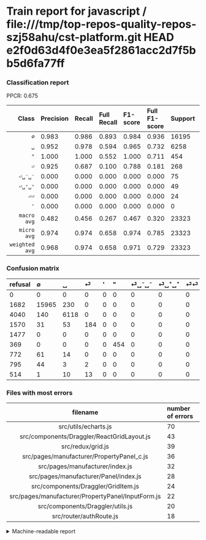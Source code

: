 # Train report for javascript / file:///tmp/top-repos-quality-repos-szj58ahu/cst-platform.git HEAD e2f0d63d4f0e3ea5f2861acc2d7f5bb5d6fa77ff

### Classification report

PPCR: 0.675

| Class | Precision | Recall | Full Recall | F1-score | Full F1-score | Support | Full Support | PPCR |
|------:|:----------|:-------|:------------|:---------|:---------|:--------|:-------------|:-----|
| `∅` | 0.983| 0.986| 0.893| 0.984| 0.936| 16195| 17877| 0.906 |
| `␣` | 0.952| 0.978| 0.594| 0.965| 0.732| 6258| 10298| 0.608 |
| `"` | 1.000| 1.000| 0.552| 1.000| 0.711| 454| 823| 0.552 |
| `⏎` | 0.925| 0.687| 0.100| 0.788| 0.181| 268| 1838| 0.146 |
| `⏎␣⁻␣⁻` | 0.000| 0.000| 0.000| 0.000| 0.000| 75| 847| 0.089 |
| `⏎␣⁺␣⁺` | 0.000| 0.000| 0.000| 0.000| 0.000| 49| 844| 0.058 |
| `⏎⏎` | 0.000| 0.000| 0.000| 0.000| 0.000| 24| 538| 0.045 |
| `'` | 0.000| 0.000| 0.000| 0.000| 0.000| 0| 1477| 0.000 |
| `macro avg` | 0.482| 0.456| 0.267| 0.467| 0.320| 23323| 34542| 0.675 |
| `micro avg` | 0.974| 0.974| 0.658| 0.974| 0.785| 23323| 34542| 0.675 |
| `weighted avg` | 0.968| 0.974| 0.658| 0.971| 0.729| 23323| 34542| 0.675 |

### Confusion matrix

|refusal|  ∅| ␣| ⏎| '| "| ⏎␣⁻␣⁻| ⏎␣⁺␣⁺| ⏎⏎| 
|:---|:---|:---|:---|:---|:---|:---|:---|:---|
|0 |0 |0 |0 |0 |0 |0 |0 |0 |
|1682 |15965 |230 |0 |0 |0 |0 |0 |0 |
|4040 |140 |6118 |0 |0 |0 |0 |0 |0 |
|1570 |31 |53 |184 |0 |0 |0 |0 |0 |
|1477 |0 |0 |0 |0 |0 |0 |0 |0 |
|369 |0 |0 |0 |0 |454 |0 |0 |0 |
|772 |61 |14 |0 |0 |0 |0 |0 |0 |
|795 |44 |3 |2 |0 |0 |0 |0 |0 |
|514 |1 |10 |13 |0 |0 |0 |0 |0 |

### Files with most errors

| filename | number of errors|
|:----:|:-----|
| src/utils/echarts.js | 70 |
| src/components/Draggler/ReactGridLayout.js | 43 |
| src/redux/grid.js | 39 |
| src/pages/manufacturer/PropertyPanel_c.js | 36 |
| src/pages/manufacturer/index.js | 32 |
| src/pages/manufacturer/Panel/index.js | 28 |
| src/components/Draggler/GridItem.js | 24 |
| src/pages/manufacturer/PropertyPanel/InputForm.js | 22 |
| src/components/Draggler/utils.js | 20 |
| src/router/authRoute.js | 18 |

<details>
    <summary>Machine-readable report</summary>
```json
{
  "cl_report": {"\"": {"f1-score": 1.0, "precision": 1.0, "recall": 1.0, "support": 454}, "\u0027": {"f1-score": 0.0, "precision": 0.0, "recall": 0.0, "support": 0}, "macro avg": {"f1-score": 0.4671132615659287, "precision": 0.48241775707782386, "recall": 0.4562492356693525, "support": 23323}, "micro avg": {"f1-score": 0.9741885692235133, "precision": 0.9741885692235133, "recall": 0.9741885692235133, "support": 23323}, "weighted avg": {"f1-score": 0.9708471784212019, "precision": 0.9680057910798613, "recall": 0.9741885692235133, "support": 23323}, "\u2205": {"f1-score": 0.9843697012670715, "precision": 0.9829454500677256, "recall": 0.9857980858289596, "support": 16195}, "\u23ce": {"f1-score": 0.7880085653104925, "precision": 0.9246231155778895, "recall": 0.6865671641791045, "support": 268}, "\u23ce\u23ce": {"f1-score": 0.0, "precision": 0.0, "recall": 0.0, "support": 24}, "\u23ce\u2423\u207a\u2423\u207a": {"f1-score": 0.0, "precision": 0.0, "recall": 0.0, "support": 49}, "\u23ce\u2423\u207b\u2423\u207b": {"f1-score": 0.0, "precision": 0.0, "recall": 0.0, "support": 75}, "\u2423": {"f1-score": 0.964527825949866, "precision": 0.9517734909769757, "recall": 0.9776286353467561, "support": 6258}},
  "cl_report_full": {"\"": {"f1-score": 0.7110415035238841, "precision": 1.0, "recall": 0.551640340218712, "support": 823}, "\u0027": {"f1-score": 0.0, "precision": 0.0, "recall": 0.0, "support": 1477}, "macro avg": {"f1-score": 0.31988714935889323, "precision": 0.48241775707782386, "recall": 0.26736150336476616, "support": 34542}, "micro avg": {"f1-score": 0.7853106368270976, "precision": 0.9741885692235133, "recall": 0.6577789357883157, "support": 34542}, "weighted avg": {"f1-score": 0.7289921675886547, "precision": 0.8654952378951359, "recall": 0.6577789357883157, "support": 34542}, "\u2205": {"f1-score": 0.9358421993610598, "precision": 0.9829454500677256, "recall": 0.8930469318118253, "support": 17877}, "\u23ce": {"f1-score": 0.18065783014236625, "precision": 0.9246231155778895, "recall": 0.10010881392818281, "support": 1838}, "\u23ce\u23ce": {"f1-score": 0.0, "precision": 0.0, "recall": 0.0, "support": 538}, "\u23ce\u2423\u207a\u2423\u207a": {"f1-score": 0.0, "precision": 0.0, "recall": 0.0, "support": 844}, "\u23ce\u2423\u207b\u2423\u207b": {"f1-score": 0.0, "precision": 0.0, "recall": 0.0, "support": 847}, "\u2423": {"f1-score": 0.7315556618438358, "precision": 0.9517734909769757, "recall": 0.5940959409594095, "support": 10298}},
  "ppcr": 0.6752069943836488
}
```
</details>
